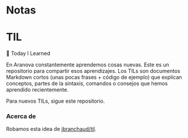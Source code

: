 # Notas
# TIL
:memo: Today I Learned

En Aranova constantemente aprendemos cosas nuevas. Este es un repositorio para compartir esos aprendizajes. Los TILs son documentos Markdown cortos (unas pocas frases + código de ejemplo) que explican conceptos, partes de la sintaxis, comandos o consejos que hemos aprendido recientemente.

Para nuevos TILs, sigue este repositorio.

### Acerca de

Robamos esta idea de [jbranchaud/til](https://github.com/jbranchaud/til).

